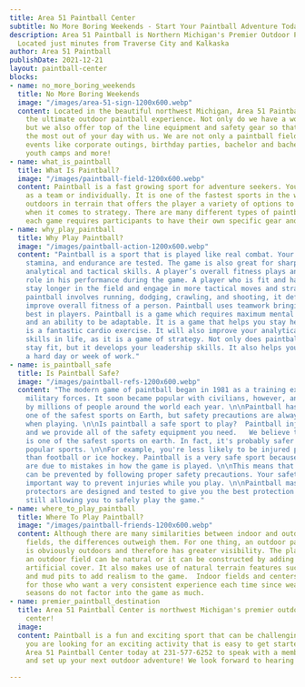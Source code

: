 ```yaml
---
title: Area 51 Paintball Center
subtitle: No More Boring Weekends - Start Your Paintball Adventure Today
description: Area 51 Paintball is Northern Michigan's Premier Outdoor Paintball Facility.
  Located just minutes from Traverse City and Kalkaska
author: Area 51 Paintball
publishDate: 2021-12-21
layout: paintball-center
blocks:
- name: no_more_boring_weekends
  title: No More Boring Weekends
  image: "/images/area-51-sign-1200x600.webp"
  content: Located in the beautiful northwest Michigan, Area 51 Paintball Center is
    the ultimate outdoor paintball experience. Not only do we have a world-class facility,
    but we also offer top of the line equipment and safety gear so that you can get
    the most out of your day with us. We are not only a paintball field; we also offer
    events like corporate outings, birthday parties, bachelor and bachelorette parties,
    youth camps and more!
- name: what_is_paintball
  title: What Is Paintball?
  image: "/images/paintball-field-1200x600.webp"
  content: Paintball is a fast growing sport for adventure seekers. You can play paintball
    as a team or individually. It is one of the fastest sports in the world, played
    outdoors in terrain that offers the player a variety of options to choose from
    when it comes to strategy. There are many different types of paintball games and
    each game requires participants to have their own specific gear and equipment
- name: why_play_paintball
  title: Why Play Paintball?
  image: "/images/paintball-action-1200x600.webp"
  content: "Paintball is a sport that is played like real combat. Your physical fitness,
    stamina, and endurance are tested. The game is also great for sharpening your
    analytical and tactical skills. A player’s overall fitness plays an important
    role in his performance during the game. A player who is fit and has stamina can
    stay longer in the field and engage in more tactical moves and strategies. As
    paintball involves running, dodging, crawling, and shooting, it definitely helps
    improve overall fitness of a person. Paintball uses teamwork bringing out the
    best in players. Paintball is a game which requires maximum mental concentration
    and an ability to be adaptable. It is a game that helps you stay healthy, as it
    is a fantastic cardio exercise. It will also improve your analytical and tactical
    skills in life, as it is a game of strategy. Not only does paintball help you
    stay fit, but it develops your leadership skills. It also helps you relax after
    a hard day or week of work."
- name: is_paintball_safe
  title: Is Paintball Safe?
  image: "/images/paintball-refs-1200x600.webp"
  content: "The modern game of paintball began in 1981 as a training exercise for
    military forces. It soon became popular with civilians, however, and is now played
    by millions of people around the world each year. \n\nPaintball has been called
    one of the safest sports on Earth, but safety precautions are always necessary
    when playing. \n\nIs paintball a safe sport to play?  Paintball injuries are rare
    and we provide all of the safety equipment you need.   We believe that paintball
    is one of the safest sports on earth. In fact, it's probably safer than many more
    popular sports. \n\nFor example, you're less likely to be injured playing paintball
    than football or ice hockey. Paintball is a very safe sport because most injuries
    are due to mistakes in how the game is played. \n\nThis means that most injuries
    can be prevented by following proper safety precautions. Your safety gear is an
    important way to prevent injuries while you play. \n\nPaintball masks and chest
    protectors are designed and tested to give you the best protection available while
    still allowing you to safely play the game."
- name: where_to_play_paintball
  title: Where To Play Paintball?
  image: "/images/paintball-friends-1200x600.webp"
  content: Although there are many similarities between indoor and outdoor paintball
    fields, the differences outweigh them. For one thing, an outdoor paintball field
    is obviously outdoors and therefore has greater visibility. The playing area on
    an outdoor field can be natural or it can be constructed by adding bunkers with
    artificial cover. It also makes use of natural terrain features such as hills
    and mud pits to add realism to the game.  Indoor fields and centers are great
    for those who want a very consistent experience each time since weather and the
    seasons do not factor into the game as much.
- name: premier_paintball_destination
  title: Area 51 Paintball Center is northwest Michigan's premier outdoor paintball
    center!
  image: 
  content: Paintball is a fun and exciting sport that can be challenging and rewarding.  If
    you are looking for an exciting activity that is easy to get started with, call
    Area 51 Paintball Center today at 231-577-6252 to speak with a member of our staff
    and set up your next outdoor adventure! We look forward to hearing from you soon.

---
```

